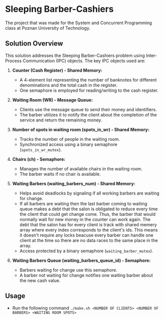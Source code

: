 # Sleeping Barber-Cashiers
The project that was made for the System and Concurrent Programming class at Poznan University of Technology.

## Solution Overview


This solution addresses the Sleeping Barber-Cashiers problem using Inter-Process Communication (IPC) objects. The key IPC objects used are:

1. **Counter (Cash Register) - Shared Memory:**
   - A 4-element list representing the number of banknotes for different denominations and the total cash in the register.
   - One semaphore is employed for reading/writing to the cash register.

2. **Waiting Room (WR) - Message Queue:**
   - Clients use the message queue to send their money and identifiers.
   - The barber utilizes it to notify the client about the completion of the service and return the remaining money.

3. **Number of spots in waiting room (spots_in_wr) - Shared Memory:**
   - Tracks the number of people in the waiting room.
   - Synchronized access using a binary semaphore (`spots_in_wr_mutex`).

4. **Chairs (ch) - Semaphore:**
   - Manages the number of available chairs in the waiting room.
   - The barber waits if no chair is available.

5. **Waiting Barbers (waiting_barbers_num) - Shared Memory:**
   - Helps avoid deadlocks by signaling if all working barbers are waiting for change.
   - If all barbers are waiting then the last barber coming to waiting queue makes a debt that the salon is obligated to reduce every time the client that could get change come.
     Thus, the barber that would normally wait for new money in the counter can work again. The debt that the salon has for every client is track with shared memery array where every index
     corresponds to the client's ids. This means it doesn't require any locks beacuse every barber can handle one client at the time so there are no data races to the same place in the array.
   - Access protected by a binary semaphore (`waiting_barber_mutex`).

6. **Waiting Barbers Queue (waiting_barbers_queue_id) - Semaphore:**
   - Barbers waiting for change use this semaphore.
   - A barber not waiting for change notifies one waiting barber about the new cash value.

## Usage
 - Run the following command `./make.sh <NUMBER OF CLIENTS> <NUMBER OF BARBERS> <WAITING ROOM SPOTS>`

